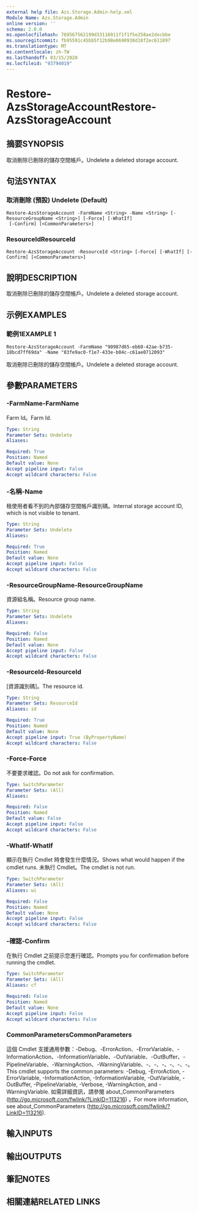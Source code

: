 ```yaml
---
external help file: Azs.Storage.Admin-help.xml
Module Name: Azs.Storage.Admin
online version: ''
schema: 2.0.0
ms.openlocfilehash: 769567562199d33116911f1f1f5e258ae2decbbe
ms.sourcegitcommit: fb95591c45bb5f12b98e0690938d18f2ec611897
ms.translationtype: MT
ms.contentlocale: zh-TW
ms.lasthandoff: 03/15/2020
ms.locfileid: "93794019"
---
```

# <span data-ttu-id="41c13-101">Restore-AzsStorageAccount</span><span class="sxs-lookup"><span data-stu-id="41c13-101">Restore-AzsStorageAccount</span></span>

## <span data-ttu-id="41c13-102">摘要</span><span class="sxs-lookup"><span data-stu-id="41c13-102">SYNOPSIS</span></span>
<span data-ttu-id="41c13-103">取消刪除已刪除的儲存空間帳戶。</span><span class="sxs-lookup"><span data-stu-id="41c13-103">Undelete a deleted storage account.</span></span>

## <span data-ttu-id="41c13-104">句法</span><span class="sxs-lookup"><span data-stu-id="41c13-104">SYNTAX</span></span>

### <span data-ttu-id="41c13-105">取消刪除 (預設) </span><span class="sxs-lookup"><span data-stu-id="41c13-105">Undelete (Default)</span></span>
```
Restore-AzsStorageAccount -FarmName <String> -Name <String> [-ResourceGroupName <String>] [-Force] [-WhatIf]
 [-Confirm] [<CommonParameters>]
```

### <span data-ttu-id="41c13-106">ResourceId</span><span class="sxs-lookup"><span data-stu-id="41c13-106">ResourceId</span></span>
```
Restore-AzsStorageAccount -ResourceId <String> [-Force] [-WhatIf] [-Confirm] [<CommonParameters>]
```

## <span data-ttu-id="41c13-107">說明</span><span class="sxs-lookup"><span data-stu-id="41c13-107">DESCRIPTION</span></span>
<span data-ttu-id="41c13-108">取消刪除已刪除的儲存空間帳戶。</span><span class="sxs-lookup"><span data-stu-id="41c13-108">Undelete a deleted storage account.</span></span>

## <span data-ttu-id="41c13-109">示例</span><span class="sxs-lookup"><span data-stu-id="41c13-109">EXAMPLES</span></span>

### <span data-ttu-id="41c13-110">範例1</span><span class="sxs-lookup"><span data-stu-id="41c13-110">EXAMPLE 1</span></span>
```
Restore-AzsStorageAccount -FarmName "90987d65-eb60-42ae-b735-18bcd7ff69da" -Name "83fe9ac0-f1e7-433e-b04c-c61ae0712093"
```

<span data-ttu-id="41c13-111">取消刪除已刪除的儲存空間帳戶。</span><span class="sxs-lookup"><span data-stu-id="41c13-111">Undelete a deleted storage account.</span></span>

## <span data-ttu-id="41c13-112">參數</span><span class="sxs-lookup"><span data-stu-id="41c13-112">PARAMETERS</span></span>

### <span data-ttu-id="41c13-113">-FarmName</span><span class="sxs-lookup"><span data-stu-id="41c13-113">-FarmName</span></span>
<span data-ttu-id="41c13-114">Farm Id。</span><span class="sxs-lookup"><span data-stu-id="41c13-114">Farm Id.</span></span>

```yaml
Type: String
Parameter Sets: Undelete
Aliases:

Required: True
Position: Named
Default value: None
Accept pipeline input: False
Accept wildcard characters: False
```

### <span data-ttu-id="41c13-115">-名稱</span><span class="sxs-lookup"><span data-stu-id="41c13-115">-Name</span></span>
<span data-ttu-id="41c13-116">租使用者看不到的內部儲存空間帳戶識別碼。</span><span class="sxs-lookup"><span data-stu-id="41c13-116">Internal storage account ID, which is not visible to tenant.</span></span>

```yaml
Type: String
Parameter Sets: Undelete
Aliases:

Required: True
Position: Named
Default value: None
Accept pipeline input: False
Accept wildcard characters: False
```

### <span data-ttu-id="41c13-117">-ResourceGroupName</span><span class="sxs-lookup"><span data-stu-id="41c13-117">-ResourceGroupName</span></span>
<span data-ttu-id="41c13-118">資源組名稱。</span><span class="sxs-lookup"><span data-stu-id="41c13-118">Resource group name.</span></span>

```yaml
Type: String
Parameter Sets: Undelete
Aliases:

Required: False
Position: Named
Default value: None
Accept pipeline input: False
Accept wildcard characters: False
```

### <span data-ttu-id="41c13-119">-ResourceId</span><span class="sxs-lookup"><span data-stu-id="41c13-119">-ResourceId</span></span>
<span data-ttu-id="41c13-120">[資源識別碼]。</span><span class="sxs-lookup"><span data-stu-id="41c13-120">The resource id.</span></span>

```yaml
Type: String
Parameter Sets: ResourceId
Aliases: id

Required: True
Position: Named
Default value: None
Accept pipeline input: True (ByPropertyName)
Accept wildcard characters: False
```

### <span data-ttu-id="41c13-121">-Force</span><span class="sxs-lookup"><span data-stu-id="41c13-121">-Force</span></span>
<span data-ttu-id="41c13-122">不要要求確認。</span><span class="sxs-lookup"><span data-stu-id="41c13-122">Do not ask for confirmation.</span></span>

```yaml
Type: SwitchParameter
Parameter Sets: (All)
Aliases:

Required: False
Position: Named
Default value: False
Accept pipeline input: False
Accept wildcard characters: False
```

### <span data-ttu-id="41c13-123">-WhatIf</span><span class="sxs-lookup"><span data-stu-id="41c13-123">-WhatIf</span></span>
<span data-ttu-id="41c13-124">顯示在執行 Cmdlet 時會發生什麼情況。</span><span class="sxs-lookup"><span data-stu-id="41c13-124">Shows what would happen if the cmdlet runs.</span></span>
<span data-ttu-id="41c13-125">未執行 Cmdlet。</span><span class="sxs-lookup"><span data-stu-id="41c13-125">The cmdlet is not run.</span></span>

```yaml
Type: SwitchParameter
Parameter Sets: (All)
Aliases: wi

Required: False
Position: Named
Default value: None
Accept pipeline input: False
Accept wildcard characters: False
```

### <span data-ttu-id="41c13-126">-確認</span><span class="sxs-lookup"><span data-stu-id="41c13-126">-Confirm</span></span>
<span data-ttu-id="41c13-127">在執行 Cmdlet 之前提示您進行確認。</span><span class="sxs-lookup"><span data-stu-id="41c13-127">Prompts you for confirmation before running the cmdlet.</span></span>

```yaml
Type: SwitchParameter
Parameter Sets: (All)
Aliases: cf

Required: False
Position: Named
Default value: None
Accept pipeline input: False
Accept wildcard characters: False
```

### <span data-ttu-id="41c13-128">CommonParameters</span><span class="sxs-lookup"><span data-stu-id="41c13-128">CommonParameters</span></span>
<span data-ttu-id="41c13-129">這個 Cmdlet 支援通用參數：-Debug、-ErrorAction、-ErrorVariable、-InformationAction、-InformationVariable、-OutVariable、-OutBuffer、-PipelineVariable、-WarningAction、-WarningVariable、-、-、-、-、-、-。</span><span class="sxs-lookup"><span data-stu-id="41c13-129">This cmdlet supports the common parameters: -Debug, -ErrorAction, -ErrorVariable, -InformationAction, -InformationVariable, -OutVariable, -OutBuffer, -PipelineVariable, -Verbose, -WarningAction, and -WarningVariable.</span></span> <span data-ttu-id="41c13-130">如需詳細資訊，請參閱 about_CommonParameters (http://go.microsoft.com/fwlink/?LinkID=113216) 。</span><span class="sxs-lookup"><span data-stu-id="41c13-130">For more information, see about_CommonParameters (http://go.microsoft.com/fwlink/?LinkID=113216).</span></span>

## <span data-ttu-id="41c13-131">輸入</span><span class="sxs-lookup"><span data-stu-id="41c13-131">INPUTS</span></span>

## <span data-ttu-id="41c13-132">輸出</span><span class="sxs-lookup"><span data-stu-id="41c13-132">OUTPUTS</span></span>

## <span data-ttu-id="41c13-133">筆記</span><span class="sxs-lookup"><span data-stu-id="41c13-133">NOTES</span></span>

## <span data-ttu-id="41c13-134">相關連結</span><span class="sxs-lookup"><span data-stu-id="41c13-134">RELATED LINKS</span></span>

